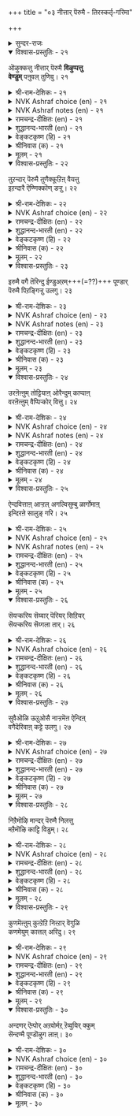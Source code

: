 +++
title = "०३ नीत्तार् पॆरुमै - तिरस्कर्तृ-गरिमा"

+++

<details><summary>सुन्दर-राजः</summary>

तिरस्कर्तृ-गरिमा/ संन्यासि-वैभवम्॥   
धर्मादि-पुरुषार्थान् स्वयं सम्यग् **अवबुध्य लोकायोपदेष्टॄणां** 
सांसारिक-सङ्ग-विमुक्तानां संन्यासिनां महिमोपवर्णनम् अत्राधिकारे॥   
</details>


<details open><summary>विश्वास-प्रस्तुतिः - २१</summary>

ऒऴुक्कत्तु नीत्तार् पॆरुमै **विऴुप्पत्तु  
वेण्डुम्** पऩुवल् तुणिवु। २१  
</details>

<details><summary>श्री-राम-देशिकः - २१</summary>

संन्यासीनां सदाचार-  
शीलानां विदितात्मनाम् ।  
**आमनन्ति** समे ग्रन्थाः  
मान्या माहात्म्यम् उत्तमम् ॥ २१॥
</details>
 
<details><summary>NVK Ashraf choice (en) - २१</summary>

००२१  
Scriptures ought to exalt with firmness  
The greatness of disciplined ascetics. *  
(Satguru Subramuniyaswami)  
</details>

<details><summary>NVK Ashraf notes (en) - २१</summary>

२१. Compare with couplet २८ for similarity.
</details>

<details><summary>रामचन्द्र-दीक्षितः (en) - २१</summary>

21\. oḻukkattu nīttār perumai viḻuppattu  
vēṇṭum- paṉuval tuṇivu.

21\. The one supreme thing all scriptures affirm is the great renunciation of those who walk in right conduct.  
</details>

<details><summary>शुद्धानन्द-भारती (en) - २१</summary>

1\. ஒழுக்கத்து நீத்தார் பெருமை விழுப்பத்து  
வேண்டும் பனுவல் துணிவு  
No merit can be held so high  
As theirs who sense and self deny.         21  
</details>

<details><summary>वेङ्कटकृष्ण (हि) - २१</summary>

21
सदाचार संपन्न जो, यदि यति हों वे श्रेष्ठ ।  
धर्मशास्त्र सब मानते, उनकी महिमा श्रेष्ठ ॥
</details>

<details><summary>श्रीनिवास (क) - २१</summary>

21. ऒळ्ळॆय नडतॆयल्लि नडॆदुकॊण्डु, ऎल्लवन्नु तॊरॆदु सन्यासधर्मदल्लि बाळिदवर हिरिमॆयन्नु मेलागि वर्णिसि हेळुवुदु ऎल्ल शास्त्र ग्रन्थगळ गुरियू आगिदॆ

</details>

<details><summary>मूलम् - २१</summary>

ऒऴुक्कत्तु नीत्तार् पॆरुमै विऴुप्पत्तु  
वेण्डुम् पऩुवल् तुणिवु। २१  
</details>

<details open><summary>विश्वास-प्रस्तुतिः - २२</summary>

तुऱन्दार् पॆरुमै तुणैक्कूऱिऩ् वैयत्तु  
इऱन्दारै ऎण्णिक्कॊण् डऱ्ऱु। २२  
</details>

<details><summary>श्री-राम-देशिकः - २२</summary>

निराशस्य मुनेः श्रैष्ठ्य-  
गणनं ''जीव-कोटयः ।  
कति जाता मृताश्'' चेति  
गणनेन समं भवेत् ॥ २२॥
</details>

<details><summary>NVK Ashraf choice (en) - २२</summary>

००२२  
To recount an ascetic's greatness  
Is to count the world's dead. *  
(P.S. Sundaram)  
</details>

<details><summary>रामचन्द्र-दीक्षितः (en) - २२</summary>

22\. tuṟantār perumai tuṇaik kūṟiṉ, vaiyattu  
iṟantārai eṇṇikkoṇṭaṟṟu.

22\. To measure the greatness of one who has renounced is like reckoning the number of the dead in this world.  
</details>

<details><summary>शुद्धानन्द-भारती (en) - २२</summary>

2\. துறந்தார் பெருமை துணைக்கூறின் வையத்து  
இறந்தாரை எண்ணிக்கொண் டற்று  
To con ascetic glory here  
Is to count the dead upon the sphere.         22  
</details>

<details><summary>वेङ्कटकृष्ण (हि) - २२</summary>

22
यति-महिमा को आंकने, यदि हो कोई यत्न ।  
जग में मृत-जन-गणन सम, होता है वह यत्न ॥
</details>

<details><summary>श्रीनिवास (क) - २२</summary>

22. तॊरॆदवर महिमॆयन्नु अळॆयलु होगुवुदु, लोकदल्लि सत्तवर सङ्ख्ययन्नु ऎणिसुवन्तॆ

</details>

<details><summary>मूलम् - २२</summary>

तुऱन्दार् पॆरुमै तुणैक्कूऱिऩ् वैयत्तु  
इऱन्दारै ऎण्णिक्कॊण् डऱ्ऱु। २२  
</details>

<details open><summary>विश्वास-प्रस्तुतिः - २३</summary>

इरुमै वगै तॆरिन्दु ईण्डुअऱम्+++(=??)+++ पूण्डार्  
पॆरुमै पिऱङ्गिऱ्ऱु उलगु। २३  
</details>

<details><summary>श्री-राम-देशिकः - २३</summary>

**विज्ञाय** मोक्ष-भवयोः  
सम्भवं सुख-दुःखयोः ।  
**संन्यासं भजतां** मुक्त्यै  
प्रभावो बहु **मन्यते** ॥ २३॥
</details>

<details><summary>NVK Ashraf choice (en) - २३</summary>

००२३  
The world shines on the greatness of those who,  
Knowing both, choose renunciation. *  
(P.S. Sundaram)  
</details>

<details><summary>NVK Ashraf notes (en) - २३</summary>

२३. "Both" here refer to the paths of 'householder' and 'ascetic'.
</details>

<details><summary>रामचन्द्र-दीक्षितः (en) - २३</summary>

23\. irumai vakai terintu īṇṭu aṟam pūṇṭār  
perumai piṟaṅkiṟṟu, ulaku.

23\. The greatest thing on earth is the renunciation of those who understand birth and liberation.  
</details>

<details><summary>शुद्धानन्द-भारती (en) - २३</summary>

3\. இருமை வகைதெரிந்து ஈண்டுஅறம் பூண்டார்  
பெருமை பிறங்கிற்று உலகு  
No lustre can with theirs compare  
Who know the right and virtue wear.         23  
</details>

<details><summary>वेङ्कटकृष्ण (हि) - २३</summary>

23
जन्म-मोक्ष के ज्ञान से, ग्रहण किया सन्यास ।  
उनकी महिमा का बहुत, जग में रहा प्रकाश ॥
</details>

<details><summary>श्रीनिवास (क) - २३</summary>

23. ऎरडु बगॆयन्नु (जनन मत्तु मुक्ति) अरितुकॊण्डु धर्ममार्गदल्लि नडॆयुवर हिरिमॆयु लोकवन्नु बॆळगुत्तदॆ.

</details>

<details><summary>मूलम् - २३</summary>

इरुमै वगैदॆरिन्दु ईण्डुअऱम् पूण्डार्  
पॆरुमै पिऱङ्गिऱ्ऱु उलगु। २३  
</details>

<details open><summary>विश्वास-प्रस्तुतिः - २४</summary>

उरऩॆऩ्ऩुम् तोट्टियाऩ् ओरैन्दुम् काप्पाऩ्  
वरऩॆऩ्ऩुम् वैप्पिऱ्कोर् वित्तु। २४  
</details>

<details><summary>श्री-राम-देशिकः - २४</summary>

धैर्याङ्कुशेन **संयम्य**  
गजान् पञ्चेन्द्रियात्मकान् ।  
यः **पालयत्य्** अयं मोक्ष-  
फल-कृद्-**बीजवद् भवेत्** ॥ २४॥
</details>

<details><summary>NVK Ashraf choice (en) - २४</summary>

००२४  
The restraint of senses five by the ankush of firmness  
Is the seed for the bliss of heaven.  
(N.V.K. Ashraf)  
</details>

<details><summary>NVK Ashraf notes (en) - २४</summary>

२४. The word "तोट्टि" here mean a "hook", implying the prod or ankush employed by mahouts to restrain elephants.
</details>

<details><summary>रामचन्द्र-दीक्षितः (en) - २४</summary>

24\. uraṉ eṉṉum tōṭṭiyāṉ, ōr aintum kāppāṉ  
varaṉ eṉṉum vaippiṟku ōr vittu.

24\. He who with firmness bridles the five senses is (himself) the seed of the eternal bliss.  
Verily he is the seed of the immortals who with firmness bridles the five senses.  
</details>

<details><summary>शुद्धानन्द-भारती (en) - २४</summary>

4\. உரனென்னும் தோட்டியான் ஓரைந்தும் காப்பான்  
வரன்என்னும் வைப்பிற்கோர் வித்து  
With hook of firmness to restrain  
The senses five, is heaven to gain.         24  
</details>

<details><summary>वेङ्कटकृष्ण (हि) - २४</summary>

24
अंकुश से दृढ़ ज्ञान के, इन्द्रिय राखे आप ।  
ज्ञानी वह वर लोक का, बीज बनेगा आप ॥
</details>

<details><summary>श्रीनिवास (क) - २४</summary>

24. दृढनिश्चयदिन्द ऐदिन्द्रियगळन्नु कडिवाण हाकि कापाडुववनु, वरनिधियाद मोक्षक्क् बीजदन्तॆ

</details>

<details><summary>मूलम् - २४</summary>

उरऩॆऩ्ऩुम् तोट्टियाऩ् ओरैन्दुम् काप्पाऩ्  
वरऩॆऩ्ऩुम् वैप्पिऱ्कोर् वित्तु। २४  
</details>

<details open><summary>विश्वास-प्रस्तुतिः - २५</summary>

ऐन्दवित्ताऩ् आऱ्ऱल् अगल्विसुम्बु ळार्गोमाऩ्  
इन्दिरऩे सालुङ् गरि। २५  
</details>

<details><summary>श्री-राम-देशिकः - २५</summary>

+++(इन्द्रिय-)+++आशा-पञ्चक-मुक्तस्य  
**गीयते** शक्तिर् उत्तमा ।  
गौतमादात्त-शापोऽत्र  
देव-राजो **निदर्शनम्** ॥ २५॥
</details>

<details><summary>NVK Ashraf choice (en) - २५</summary>

००२५  
Even the celestial king Indra will vouch the strength  
Of one who rules his senses five. *  
(K. Kannan), (P.S. Sundaram)  
</details>

<details><summary>NVK Ashraf notes (en) - २५</summary>

२५. S.M. Diaz (२०००), citing Manakkudavar's commentary, says it only refers to the insecurity of Indra had whenever a sage effectively controls his five senses and reached the heights of penance, lest he should ultimately endanger his own position - and so Valluvar used him as the witness to the ascetic's prowess.
</details>

<details><summary>रामचन्द्र-दीक्षितः (en) - २५</summary>

25\. aintu avittāṉ āṟṟal, akal vicumpuḷār kōmāṉ  
intiraṉē cālum, kari.

25\. Indra, the Lord of the skies is himself a witness, to the might of those who have conquered their five senses.  
</details>

<details><summary>शुद्धानन्द-भारती (en) - २५</summary>

5\. ஐந்தவித்தான் ஆற்றல் அகல்விசும்பு ளார்கோமான்  
இந்திரனே சாலுங் கரி  
Indra himself has cause to say  
How great the power ascetics' sway.         25  
</details>

<details><summary>वेङ्कटकृष्ण (हि) - २५</summary>

25
जो है इन्द्रिय-निग्रही, उसकी शक्ति अथाह ।  
स्वर्गाधीश्वर इन्द्र ही, इसका रहा गवाह ॥
</details>

<details><summary>श्रीनिवास (क) - २५</summary>

25. ऐदु इन्द्रियगळन्नु निग्रहिसिदवन तपोबलक्कॆ विशालवाद आकाशदल्लि नॆलॆसिरुव देवतॆगळ दॊरॆयाद इन्द्रने साक्षि.

</details>

<details><summary>मूलम् - २५</summary>

ऐन्दवित्ताऩ् आऱ्ऱल् अगल्विसुम्बु ळार्गोमाऩ्  
इन्दिरऩे सालुङ् गरि। २५  
</details>

<details open><summary>विश्वास-प्रस्तुतिः - २६</summary>

सॆयऱ्करिय सॆय्वार् पॆरियर् सिऱियर्  
सॆयऱ्करिय सॆय्गला तार्। २६  
</details>

<details><summary>श्री-राम-देशिकः - २६</summary>

सर्वेन्द्रियजयाख्यानं कर्मान्यैर्दुष्करं जनैः ।  
ये कुर्वन्त्युत्तमास्ते स्युः अन्येत्वधम मध्यमाः ॥ २६॥
</details>

<details><summary>NVK Ashraf choice (en) - २६</summary>

००२६  
Great people take on difficult tasks;  
Small people avoid them.  
(Norman Cutler)  
</details>

<details><summary>रामचन्द्र-दीक्षितः (en) - २६</summary>

26\. ceyaṟku ariya ceyvār periyar; ciṟiyar  
ceyaṟku ariya ceykalātār.

26\. The great achieve the impossible; the little cannot.  
</details>

<details><summary>शुद्धानन्द-भारती (en) - २६</summary>

6\. செயற்கரிய செய்வார் பெரியர் சிறியர்  
செயற்கரிய செய்கலா தார்  
The small the paths of ease pursue  
The great achieve things rare to do.         26  
</details>

<details><summary>वेङ्कटकृष्ण (हि) - २६</summary>

26
करते दुष्कर कर्म हैं, जो हैं साधु महान ।  
दुष्कर जो नहिं कर सके, अधम लोक वे जान ॥
</details>

<details><summary>श्रीनिवास (क) - २६</summary>

26. माडलु असाध्यवॆनिसिदुदन्नु दॊड्डवरु माडितोरुत्तारॆ ; अल्परिगॆ अदु असाध्य.

</details>

<details><summary>मूलम् - २६</summary>

सॆयऱ्करिय सॆय्वार् पॆरियर् सिऱियर्  
सॆयऱ्करिय सॆय्गला तार्। २६  
</details>

<details open><summary>विश्वास-प्रस्तुतिः - २७</summary>

सुवैऒळि ऊऱुओसै नाऱ्ऱमॆऩ ऐन्दिऩ्  
वगैदॆरिवाऩ् कट्टे उलगु। २७  
</details>

<details><summary>श्री-राम-देशिकः - २७</summary>

रूप-गन्ध-रसादीनां  
तन्मात्राणां विधां भुवि ।  
**जानाति** यः प्रपञ्चोऽयं  
**वशे** तस्य **भविष्यति** ॥ २७॥
</details>

<details><summary>NVK Ashraf choice (en) - २७</summary>

००२७  
This world is his who knows for what these five are:  
Taste, sight, touch, sound and smell. *  
(P.S. Sundaram)  
</details>

<details><summary>रामचन्द्र-दीक्षितः (en) - २७</summary>

27\. cuvai, oḷi, ūṟu, ōcai, nāṟṟam eṉṟu aintiṉ  
vakai terivāṉkaṭṭē-ulaku.

27\. The world falls at the feet of one who has realised the true nature of the taste, sight, touch, sound and smell.  
</details>

<details><summary>शुद्धानन्द-भारती (en) - २७</summary>

7\. சுவைஒளி ஊறுஓசை நாற்றமென்று ஐந்தின்  
வகைதெரிவான் கட்டே உலகு  
They gain the world, who grasp and tell  
Of taste, sight, hearing, touch and smell.         27  
</details>

<details><summary>वेङ्कटकृष्ण (हि) - २७</summary>

27
स्पर्श रूप रस गन्ध औ', शब्द मिला कर पंच ।  
समझे इन्के तत्व जो, समझे वही प्रपंच ॥
</details>

<details><summary>श्रीनिवास (क) - २७</summary>

27. रूप, रस, स्पर्श, शब्द, गन्धगळॆम्ब ऐदु इन्द्रियगळ बगॆगळन्नु बल्लवन बळियल्लिये लोकवॆल्ल नॆलसिरुत्तदॆ.

</details>

<details><summary>मूलम् - २७</summary>

सुवैऒळि ऊऱुओसै नाऱ्ऱमॆऩ ऐन्दिऩ्  
वगैदॆरिवाऩ् कट्टे उलगु। २७  
</details>

<details open><summary>विश्वास-प्रस्तुतिः - २८</summary>

निऱैमॊऴि मान्दर् पॆरुमै निलत्तु  
मऱैमॊऴि काट्टि विडुम्। २८  
</details>

<details><summary>श्री-राम-देशिकः - २८</summary>

यथोक्त-धर्म-निष्ठानां  
यतीनां महिमादिकम् ।  
मन्त्रादि-सहितैर् वेद-  
वाक्यैर् एव **निरूप्यते** ॥ २८॥
</details>

<details><summary>NVK Ashraf choice (en) - २८</summary>

००२८  
The scriptures of the world proclaim  
The potent utterance of the great.  
(P.S. Sundaram)  
</details>

<details><summary>रामचन्द्र-दीक्षितः (en) - २८</summary>

28\. niṟaimoḻi māntar perumai nilattu  
maṟaimoḻi kāṭṭiviṭum.

28\. The greatness of the sages in this world is borne out by their prophetic utterances.  
</details>

<details><summary>शुद्धानन्द-भारती (en) - २८</summary>

8\. நிறைமொழி மாந்தர் பெருமை நிலத்து  
மறைமொழி காட்டி விடும்  
Full-worded men by what they say,  
Their greatness to the world display.         28  
</details>

<details><summary>वेङ्कटकृष्ण (हि) - २८</summary>

28
भाषी वचन अमोध की, जो है महिमा सिद्ध ।  
गूढ़ मंत्र उनके कहे, जग में करें प्रसिद्ध ॥
</details>

<details><summary>श्रीनिवास (क) - २८</summary>

28. अर्थवत्ताद मातुगळन्नु आडुव ज्ञानिगळ हिरिमॆयन्नु ई लोकदल्लि अवर वेदरूपद बोधॆय मातुगळल्ले काणबहुदु.

</details>

<details><summary>मूलम् - २८</summary>

निऱैमॊऴि मान्दर् पॆरुमै निलत्तु  
मऱैमॊऴि काट्टि विडुम्। २८  
</details>

<details open><summary>विश्वास-प्रस्तुतिः - २९</summary>

कुणमॆऩ्ऩुम् कुऩ्ऱेऱि निऩ्ऱार् वॆगुळि  
कणमेयुम् कात्तल् अरिदु। २९  
</details>

<details><summary>श्री-राम-देशिकः - २९</summary>

गुण-पर्वतम् **आरूढाः**  
मुनयः **कुपिता** यदि ।  
क्षणिकोऽपि स दुर्वार-  
फलः शान्ति-प्रसादने+++(=प्रनाशने??)+++ ॥ २९॥
</details>

<details><summary>NVK Ashraf choice (en) - २९</summary>

००२९  
The wrath of those who have scaled the heights of character  
Can't be endured even for a moment. *  
(K. Kannan), (J. Narayanaswamy)  
</details>

<details><summary>रामचन्द्र-दीक्षितः (en) - २९</summary>

29\. kuṇam eṉṉum kuṉṟu ēṟi niṉṟār vekuḷi  
kaṇam ēyum, kāttal aritu.

29\. It is impossible to resist even for a minute the wrath of those who stand on the hill of virtue’s actions.  
</details>

<details><summary>शुद्धानन्द-भारती (en) - २९</summary>

9\. குணமென்னும் குன்றேறி நின்றார் வெகுளி  
கணமேயுங் காத்தல் அரிது.  
Their wrath, who've climb'd the mount of good,  
Though transient, cannot be withstood.         29  
</details>

<details><summary>वेङ्कटकृष्ण (हि) - २९</summary>

29
सद्गुण रूपी अचल पर, जो हैं चढ़े सुजान ।  
उनके क्षण का क्रोध भी, सहना दुष्कर जान ॥
</details>

<details><summary>श्रीनिवास (क) - २९</summary>

29. गुणवॆम्ब शिखरवन्नेरि निन्तवर कोपवु, क्षणमात्रवादरू ताळि-कॊळ्ळलु असाध्य.

</details>

<details><summary>मूलम् - २९</summary>

कुणमॆऩ्ऩुम् कुऩ्ऱेऱि निऩ्ऱार् वॆगुळि  
कणमेयुम् कात्तल् अरिदु। २९  
</details>

<details open><summary>विश्वास-प्रस्तुतिः - ३०</summary>

अन्दणर् ऎऩ्पोर् अऱवोर्मऱ् ऱॆव्वुयिर् क्कुम्  
सॆन्दण्मै पूण्डॊऴुग लाऩ्। ३०  
</details>

<details><summary>श्री-राम-देशिकः - ३०</summary>

सर्व-भूत-**दया-सान्द्रा**  
ये तु धर्म-परायणाः ।  
त एव **ब्राह्मणाः प्रोक्ताः**  
यतयः **संशित-व्रता** ॥ ३०॥
</details>

<details><summary>NVK Ashraf choice (en) - ३०</summary>

००३०  
Ascetics are called men of virtue  
For they assume the role of mercy for all that live.  
(N.V.K. Ashraf)  
</details>

<details><summary>रामचन्द्र-दीक्षितः (en) - ३०</summary>

30\. antaṇar eṉpōr aṟavōr-maṟṟu ev uyirkkum  
cen taṇmai pūṇṭu oḻukalāṉ.

30\. They are the Brahmans who are righteous and love all creation.
</details>

<details><summary>शुद्धानन्द-भारती (en) - ३०</summary>

10\. அந்தணர் என்போர் அறவோர்மற் றெவ்வுயிர்க்கும்  
செந்தண்மை பூண்டொழுக லான்  
With gentle mercy towards all,  
The sage fulfils the vitue's call.         30  
</details>

<details><summary>वेङ्कटकृष्ण (हि) - ३०</summary>

30
करते हैं सब जीव से, करुणामय व्यवहार ।  
कहलाते हैं तो तभी, साधु दया-आगार ॥
</details>

<details><summary>श्रीनिवास (क) - ३०</summary>

30. धर्म मार्गदल्लि नडॆयुववरे अन्दणरु (ब्राह्मणरु) ; एकॆन्दरॆ अवरु मत्तॆल्ल प्राणिगळन्नु निजवाद करुणॆयिन्द काणलु प्रतिज्ञॆ माडुत्तारॆ.
</details>

<details><summary>मूलम् - ३०</summary>

अन्दणर् ऎऩ्पोर् अऱवोर्मऱ् ऱॆव्वुयिर् क्कुम्  
सॆन्दण्मै पूण्डॊऴुग लाऩ्। ३०  
</details>

